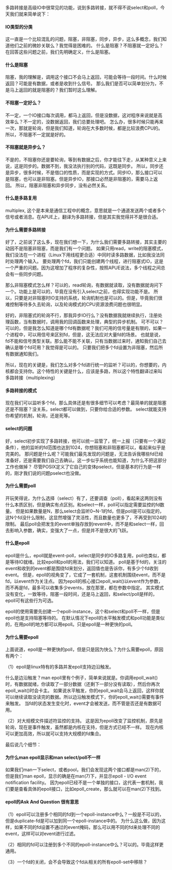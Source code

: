 多路转接是高级IO中很常见的功能，说到多路转接，就不得不说select和poll，今天我们就来简单说下：

#### IO类型的分类
这一直是一个比较混乱的问题，阻塞，非阻塞，同步，异步，这么多概念，我们知道他们之前的微妙关联么？我觉得是困难的。
什么是阻塞？不阻塞就一定好么？在回答这些问题之前，我们先明确定义，什么是阻塞。

#### 什么是阻塞
阻塞，我的理解是，调用这个接口不会马上返回，可能会等待一段时间。什么时候返回？可能是有数据，或者是收到什么信号。
那么我们是否可以简单划分为，不是马上返回的就是阻塞的？我们暂时这么理解。

#### 不阻塞一定好么？
不一定，一个IO接口每次调用，都马上返回，但是没数据，这对程序来说就是高效率么？不一定的，没数据返回，我们总要处理吧。
怎么办，很多时候只能再来一次，那就是轮询，但是我们知道，轮询在大多数时候，都是比较浪费CPU的。所以，不阻塞不一定就是好的。

#### 不阻塞就是异步么？
不是的，不阻塞你还是要轮询，等到有数据之后，你才能往下走，从某种意义上来说，这是同步的。数据不到，我没法执行别的代码，这既是同步。
所以，同步还是异步，很多时候，不是借口的性质，而是实现的方式。同步IO，那么接口可以是阻塞，也可以是非阻塞。但是异步IO，那接口必然是非阻塞的，需要马上返回。
所以，阻塞非阻塞和异步同步，没有必然关系。

#### 什么是多路复用
multiplex, 这个是本来是通信工程中的概念，意思就是一个通道发送两个或者多个信号或者消息。在APUE上，翻译为多路转接，但是其实我觉得并不是很合适。

#### 为什么需要多路转接
好了，之前说了这么多，现在我们想一下，为什么我们需要多路转接，其实主要的动因不是阻塞非阻塞，而是我们有一个问题。
如果只用read，write的阻塞模式，我们没法在一个进程（Linux下用线程更合适）中同时读多路数据，比如我没法同时处理两个输入。
要处理两个fd，我们只能创建两个线程，进行阻塞式IO，这是一个严重的问题。因为这增加了程序的复杂性，按照APUE说法，多个线程之间总会有一些同步问题。

那么非阻塞模式怎么样？可以的，read轮询，有数据就读取，没有数据就询问下一个。功能上是可以的，毕竟在没有引入select之前，也得实现功能不是。
所以，只要是对非阻塞时IO支持的系统，轮询机制也是可以的。但是，毕竟我们很难控制等待多久去轮询，以及轮询模式的CPU资源浪费问题也很明显。

好的，非阻塞式的轮询不行，那我异步IO行么？没有数据我就继续执行，注册处理函数，当有数据时，调用我的回调函数来处理，典型的异步机制。
可不可以？可以的，但是我怎么知道是哪个fd有数据呢？我们可用的信号量是有限的，如果一个进程中，可以用信号来区别fd，但是，这无法应对大量fd的场景。
也就是说，fd不能和信号类型关联。那么能不能不关联，只有当数据过来时，通知我们自己去确认是哪个fd可用？我觉得是可以的。
只要我们把多个fd设置为非阻塞，然后所有数据通知我们。

所以，现在的关键是，我们怎么对多个fd进行统一的监听？可以的，你想要的，内核都会支持你。这个特性的关键是什么，应该是多路，所以这个特性翻译过来叫
多路转接（multiplexing）


#### 多路转接的模式
现在我们可以监听多个fd，那么具体还是有很多细节可以考虑？最简单的就是阻塞还是不阻塞？没关系，select都可以做到，只要你给合适的参数。
select就能支持你希望的机制，轮询，还是死等。

#### select的问题
好，select初步实现了多路转接，他可以统一监管了，统一上报（只要有一个满足条件），他的监听的fd范围也达到1024，你想阻塞和非阻塞都可以，看起来似乎是完美的。
那问题是什么呢？可能我们最先发现的问题是，无法告诉我哪些fd已经准备好，还是需要我们自己去确认。这一步似乎系统也能知道，为什么不把这部分工作也做掉？
尽管POSIX定义了它自己的变体pselect，但是基本的行为是一样的，刚才我们说的问题pselect也没做。

#### 为什么需要poll
开玩笑得说，为什么选择（select）有了，还要调查（poll），看起来这两则没有什么本质区别，但是确实有点区别。和select一样，poll可以指定需要监控的fd数量。
但是如果数量是N，那么select会监听0~N-1的fd，但是poll是可以指定的，这N个fd没什么限制，这显然增强了灵活性，而且数量也更多了，不再受到1024的限制。
最后poll会把发生的event单独存放到revent中，而不是和select一样，回去影响入参数，确实，变强大了一点，但是并不是很大的飞跃。

#### 什么是epoll
epoll是什么，epoll就是event-poll，select是同步的IO多路复用，poll也类似，都是等待IO就绪。比较epoll和poll的用法，我们可以知道。
poll是基于fd的，关注的event和收到的event都是围绕fd来划分，返回值也是告诉你，有多少个fd收到event。
但是，epoll的视角变了，它成了一套机制，这套机制围绕event，而不是fd，以event作为关注点。
因为epoll的核心接口epoll_wait()以event作为参数，而不再是fd，最多可以收集多少events，放在那里，都在参数中指定。
其实模式没有变化，一致等待，阻塞一段时间，还是马上返回，和select/poll是样的，epoll可有这些行为可选。

epoll的使用需要先创建一个epoll-instance，这个和select和poll不一样，但是epoll也是支持阻塞等待的。
在默认情况下epoll的水平触发模式和poll功能是类似的，在用poll的地方都可以用epoll。只是epoll是一种更快的poll。

#### 为什么需要epoll
上面说道，epoll是一种更快的poll，但是只是因为快么？为什么需要epoll，原因有两个：

（1）epoll是linux特有的多路并发epoll支持边沿触发。

什么是边沿触发？man epoll里有个例子，简单来说就是。你调用epoll_wait()时，有数据就绪，你读取了一部分数据（还剩下一部分没有读取），然后你再次epoll_wait()时会卡主。
如果说水平触发，你的epoll_wait会马上返回，这样你就可以继续读取没读完的数据。所以边沿触发模式下，你的epoll_wait()需要有事件来触发。
当fd的状态发生变化时，event才会被发送，而不管是否还是有数据可用。

（2）对大规模文件描述符监控的支持。
这是因为epoll改变了监控机制，原先是轮询，现在是事件触发，虽然都是内核在支持，但是方式已经不一样。
现在内核可以更加高效，所以就可以支持大规模的fd集合。



最后说几个细节：

#### 为什么man epoll显示和man select/poll不一样
如果我们man一下select，或者pool，我们会发现这两个接口都是man(2)下的，但是我们man epoll，显示的确是在man(7)下，并显示epoll - I/O event notification facility。
因为epoll已经不是一个单独的接口，这代表一套机制，我们要是查看具体的epoll接口，比如epoll_create，那么就可以在man(2)下找到。


#### epoll的Ask And Question 很有意思
（1）epoll可以注册多个相同的fd到一个epoll-instance中么？一般是不可以的，但是duplicate-fd是可以加到同一个epoll-instance中的。
为什么这么做，因为这样，如果不同的fd设置不通过的event掩码，那么可以用不同的fd来处理不同的event，这样可以对event进行过滤。

（2）相同的fd可以注册到多个不同的epoll-instance中么？可以的。毕竟这样更通用。

（3）一个fd的关闭，会不会导致这个fd从相关的所有epoll-set中移除？
